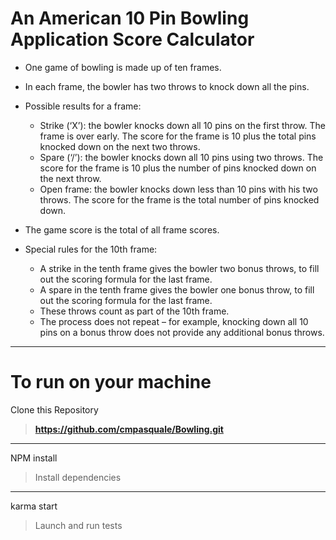 
# An American 10 Pin Bowling Application Score Calculator

- One game of bowling is made up of ten frames.
- In each frame, the bowler has two throws to knock down all the pins.
- Possible results for a frame:
    - Strike (‘X’): the bowler knocks down all 10 pins on the first throw.
    The frame is over early. The score for the frame is 10 plus the total pins knocked
    down on the next two throws.
    - Spare (‘/’): the bowler knocks down all 10 pins using two throws.
    The score for the frame is 10 plus the number of pins knocked down on the next
    throw.
    - Open frame: the bowler knocks down less than 10 pins with his two throws. The score
    for the frame is the total number of pins knocked down.

- The game score is the total of all frame scores.
- Special rules for the 10th frame:
    - A strike in the tenth frame gives the bowler two bonus throws, to fill out the scoring
    formula for the last frame.
    - A spare in the tenth frame gives the bowler one bonus throw, to fill out the scoring
    formula for the last frame.
    - These throws count as part of the 10th frame.
    - The process does not repeat – for example, knocking down all 10 pins on a bonus
    throw does not provide any additional bonus throws.
_________________
# To run on your machine
Clone this Repository   
>**https://github.com/cmpasquale/Bowling.git**
_________________
NPM install
>Install dependencies
_________________
karma start
>Launch and run tests

